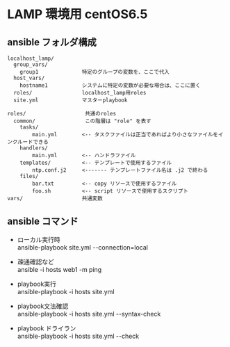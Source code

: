 # LAMP 環境用 centOS6.5

## ansible フォルダ構成

	localhost_lamp/
	  group_vars/
	    group1              特定のグループの変数を、ここで代入
	  host_vars/
	    hostname1           システムに特定の変数が必要な場合は、ここに置く
	  roles/                localhost_lamp用roles
	  site.yml              マスターplaybook

	roles/                   共通のroles
	  common/                この階層は "role" を表す
	    tasks/            
	        main.yml        <-- タスクファイルは正当であればより小さなファイルをインクルードできる
	    handlers/         
	        main.yml        <-- ハンドラファイル
	    templates/          <-- テンプレートで使用するファイル
	        ntp.conf.j2     <------- テンプレートファイル名は .j2 で終わる
	    files/            
	        bar.txt         <-- copy リソースで使用するファイル
	        foo.sh          <-- script リソースで使用するスクリプト
	vars/                   共通変数

## ansible コマンド

+ ローカル実行時  
ansible-playbook site.yml --connection=local


+ 疎通確認など  
ansible -i hosts web1 -m ping  


+ playbook実行  
ansible-playbook -i hosts site.yml


+ playbook文法確認  
ansible-playbook -i hosts site.yml --syntax-check


+ playbook ドライラン  
ansible-playbook -i hosts site.yml --check